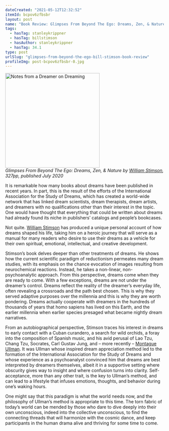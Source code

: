 ```yaml
---
dateCreated: "2021-05-12T12:32:52"
itemId: bcpov6zfbsbr
layout: post
name: "Book Review: Glimpses From Beyond The Ego: Dreams, Zen, & Nature by Bill Stimson"
tags:
  - hasTag: stanleykrippner
  - hasTag: billstimson
  - hasAuthor: stanleykrippner
  - hasTag: 34.1
type: post
urlSlug: "glimpses-from-beyond-the-ego-bill-stimson-book-review"
profileImg: post-bcpov6zfbsbr-0.jpg
---
```


<a href="https://www.goodreads.com/book/show/54774415-glimpses-from-beyond-the-ego">
<img src="../images/post-bcpov6zfbsbr-0.jpg" width="300px" height="auto" alt="Notes from a Dreamer on Dreaming"/>
</a>
<!--nopreview--><div class="caption"><i>Glimpses From Beyond The Ego: Dreams, Zen, & Nature by <a href="../@ billstimson">William Stimson</a>, 327pp, published July 2020</i></div><!--/nopreview-->

It is remarkable how many books about dreams have been published in recent years. In part, this is the result of the efforts of the International Association for the Study of Dreams, which has created a world-wide network that has linked dream scientists, dream therapists, dream artists, and dreamers with no qualifications other than their interest in the topic. One would have thought that everything that could be written about dreams had already found its niche in publishers’ catalogs and people’s bookcases.

Not quite. [William Stimson](../@billstimson) has produced a unique personal account of how dreams shaped his life, taking him on a heroic journey that will serve as a manual for many readers who desire to use their dreams as a vehicle for their own spiritual, emotional, intellectual, and creative development.

Stimson’s book delves deeper than other treatments of dreams. He shows how the current scientific paradigm of reductionism permeates many dream studies, with its emphasis on the chance evocation of images resulting from neurochemical reactions. Instead, he takes a non-linear, non-psychoanalytic approach. From this perspective, dreams come when they are ready to come. With a few exceptions, dreams are not under the dreamer’s control. Dreams reflect the reality of the dreamer’s everyday life, often revealing a crossroads and the path best chosen. This is why they served adaptive purposes over the millennia and this is why they are worth pondering. Dreams actually cooperate with dreamers in the hundreds of thousands of years that homo sapiens has lived on this Earth, and the earlier millennia when earlier species presaged what became nightly dream narratives.

From an autobiographical perspective, Stimson traces his interest in dreams to early contact with a Cuban curandero, a search for wild orchids, a foray into the composition of Spanish music, and his avid perusal of Lao Tzu, Chang Tzu, Socrates, Carl Gustav Jung, and – more recently – [Montague Ullman](../@montagueullman). It was Ullman whose inspired dream appreciation method led to the formation of the International Association for the Study of Dreams and whose experience as a psychoanalyst convinced him that dreams are best interpreted by dreamers themselves, albeit it in a supportive setting where obscurity gives way to insight and where confusion turns into clarity. Self-acceptance, more than any other trait, is the key to Ullman’s method, and can lead to a lifestyle that infuses emotions, thoughts, and behavior during one’s waking hours.

One might say that this paradigm is what the world needs now, and the philosophy of Ullman’s method is appropriate to this time. The torn fabric of today’s world can be mended by those who dare to dive deeply into their own unconscious, indeed into the collective unconscious, to find the connecting threads that will harmonize with the cosmic dance, and keep participants in the human drama alive and thriving for some time to come.
